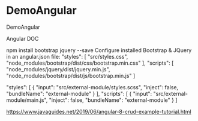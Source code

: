 # DemoAngular
DemoAngular


Angular DOC

npm install bootstrap jquery --save
Configure installed Bootstrap & JQuery in an angular.json file:
"styles": [
  "src/styles.css",
  "node_modules/bootstrap/dist/css/bootstrap.min.css"
],
"scripts": [
  "node_modules/jquery/dist/jquery.min.js",
  "node_modules/bootstrap/dist/js/bootstrap.min.js"
]


"styles": [
  { "input": "src/external-module/styles.scss", "inject": false, "bundleName": "external-module" }
],
"scripts": [
  { "input": "src/external-module/main.js", "inject": false, "bundleName": "external-module" }
]

https://www.javaguides.net/2019/06/angular-8-crud-example-tutorial.html
